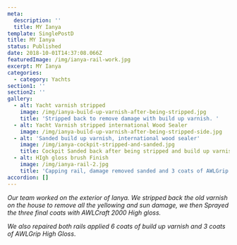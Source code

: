 ```yaml
---
meta:
  description: ''
  title: MY Ianya
template: SinglePostD
title: MY Ianya
status: Published
date: 2018-10-01T14:37:08.066Z
featuredImage: /img/ianya-rail-work.jpg
excerpt: MY Ianya
categories:
  - category: Yachts
section1: ''
section2: ''
gallery:
  - alt: Yacht varnish stripped
    image: /img/ianya-build-up-varnish-after-being-stripped.jpg
    title: 'Stripped back to remove damage with build up varnish. '
  - alt: Yacht Varnish stripped international Wood Sealer
    image: /img/ianya-build-up-varnish-after-being-stripped-side.jpg
  - alt: 'Sanded build up varnish, international wood sealer'
    image: /img/ianya-cockpit-stripped-and-sanded.jpg
    title: Cockpit Sanded back after being stripped and build up varnish
  - alt: HIgh gloss brush Finish
    image: /img/ianya-rail-2.jpg
    title: 'Capping rail, damage removed sanded and 3 coats of AWLGrip High Gloss'
accordion: []
---
```

_Our team worked on the exterior of Ianya. We stripped back the old varnish on the house to remove all the yellowing and sun damage, we then Sprayed the three final coats with AWLCraft 2000 High gloss._ 

_We also repaired both rails applied 6 coats of build up varnish and 3 coats of AWLGrip High Gloss_.
